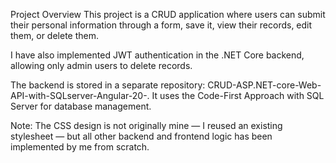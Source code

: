 Project Overview
This project is a CRUD application where users can submit their personal information through a form, save it, view their records, edit them, or delete them.

I have also implemented JWT authentication in the .NET Core backend, allowing only admin users to delete records.

The backend is stored in a separate repository: CRUD-ASP.NET-core-Web-API-with-SQLserver-Angular-20-.
It uses the Code-First Approach with SQL Server for database management.

Note: The CSS design is not originally mine — I reused an existing stylesheet — but all other backend and frontend logic has been implemented by me from scratch.
